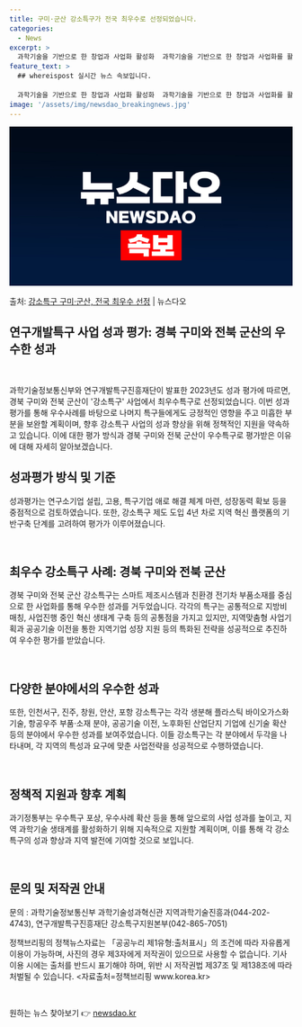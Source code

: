 ```yaml
---
title: 구미·군산 강소특구가 전국 최우수로 선정되었습니다.
categories:
  - News
excerpt: >
  과학기술을 기반으로 한 창업과 사업화 활성화  과학기술을 기반으로 한 창업과 사업화를 활성화시키기 위해 지정…
feature_text: >
  ## whereispost 실시간 뉴스 속보입니다.

  과학기술을 기반으로 한 창업과 사업화 활성화  과학기술을 기반으로 한 창업과 사업화를 활성화시키기 위해 지정…
image: '/assets/img/newsdao_breakingnews.jpg'
---
```


![뉴스다오 속보](/assets/img/newsdao_breakingnews.jpg)

<p>출처: <a href="https://newsdao.kr/4496" rel="dofollow">강소특구 구미·군산, 전국 최우수 선정</a> | 뉴스다오</p>

<h2 data-ke-size="size26">연구개발특구 사업 성과 평가: 경북 구미와 전북 군산의 우수한 성과</h2>
<p data-ke-size="size16">&nbsp;</p>
과학기술정보통신부와 연구개발특구진흥재단이 발표한 2023년도 성과 평가에 따르면, 경북 구미와 전북 군산이 '강소특구' 사업에서 최우수특구로 선정되었습니다. 이번 성과평가를 통해 우수사례를 바탕으로 나머지 특구들에게도 긍정적인 영향을 주고 미흡한 부분을 보완할 계획이며, 향후 강소특구 사업의 성과 향상을 위해 정책적인 지원을 약속하고 있습니다. 이에 대한 평가 방식과 경북 구미와 전북 군산이 우수특구로 평가받은 이유에 대해 자세히 알아보겠습니다.

<h2 data-ke-size="size26">성과평가 방식 및 기준</h2>
<p data-ke-size="size16">성과평가는 연구소기업 설립, 고용, 특구기업 애로 해결 체계 마련, 성장동력 확보 등을 중점적으로 검토하였습니다. 또한, 강소특구 제도 도입 4년 차로 지역 혁신 플랫폼의 기반구축 단계를 고려하여 평가가 이루어졌습니다.</p>
<p data-ke-size="size16">&nbsp;</p>

<h2 data-ke-size="size26">최우수 강소특구 사례: 경북 구미와 전북 군산</h2>
<p data-ke-size="size16">경북 구미와 전북 군산 강소특구는 스마트 제조시스템과 친환경 전기차 부품소재를 중심으로 한 사업화를 통해 우수한 성과를 거두었습니다. 각각의 특구는 공통적으로 지방비 매칭, 사업진행 중인 혁신 생태계 구축 등의 공통점을 가지고 있지만, 지역맞춤형 사업기획과 공공기술 이전을 통한 지역기업 성장 지원 등의 특화된 전략을 성공적으로 추진하여 우수한 평가를 받았습니다.</p>
<p data-ke-size="size16">&nbsp;</p>

<h2 data-ke-size="size26">다양한 분야에서의 우수한 성과</h2>
<p data-ke-size="size16">또한, 인천서구, 진주, 창원, 안산, 포항 강소특구는 각각 생분해 플라스틱 바이오가스화 기술, 항공우주 부품·소재 분야, 공공기술 이전, 노후화된 산업단지 기업에 신기술 확산 등의 분야에서 우수한 성과를 보여주었습니다. 이들 강소특구는 각 분야에서 두각을 나타내며, 각 지역의 특성과 요구에 맞춘 사업전략을 성공적으로 수행하였습니다.</p>
<p data-ke-size="size16">&nbsp;</p>

<h2 data-ke-size="size26">정책적 지원과 향후 계획</h2>
<p data-ke-size="size16">과기정통부는 우수특구 포상, 우수사례 확산 등을 통해 앞으로의 사업 성과를 높이고, 지역 과학기술 생태계를 활성화하기 위해 지속적으로 지원할 계획이며, 이를 통해 각 강소특구의 성과 향상과 지역 발전에 기여할 것으로 보입니다.</p>
<p data-ke-size="size16">&nbsp;</p>

<h2 data-ke-size="size26">문의 및 저작권 안내</h2>
<p data-ke-size="size16">문의 : 과학기술정보통신부 과학기술성과혁신관 지역과학기술진흥과(044-202-4743), 연구개발특구진흥재단 강소특구지원본부(042-865-7051)</p>
<p data-ke-size="size16">정책브리핑의 정책뉴스자료는 「공공누리 제1유형:출처표시」의 조건에 따라 자유롭게 이용이 가능하며, 사진의 경우 제3자에게 저작권이 있으므로 사용할 수 없습니다. 기사 이용 시에는 출처를 반드시 표기해야 하며, 위반 시 저작권법 제37조 및 제138조에 따라 처벌될 수 있습니다. <자료출처=정책브리핑 www.korea.kr></p>
<p data-ke-size="size16">&nbsp;</p> 

원하는 뉴스 찾아보기 👉 <a href="https://newsdao.kr" rel="dofollow">newsdao.kr</a>


